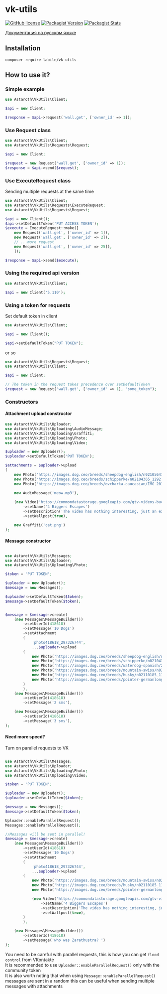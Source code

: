 # vk-utils

[![GitHub license](https://img.shields.io/badge/license-BSD-green.svg)](https://github.com/labi-le/vk-utils/blob/main/LICENSE)
[![Packagist Version](https://img.shields.io/packagist/v/labile/vk-utils.svg)](https://packagist.org/packages/labile/vk-utils)
[![Packagist Stats](https://poser.pugx.org/labile/vk-utils/downloads)](https://packagist.org/packages/labile/vk-utils/stats)

[Документация на русском языке](https://github.com/labi-le/vk-utils/blob/main/README_RU.md)

## Installation

`composer require labile/vk-utils`

## How to use it?

### Simple example

```php
use Astaroth\VkUtils\Client;

$api = new Client;

$response = $api->request('wall.get', ['owner_id' => 1]);
```

### Use Request class

```php
use Astaroth\VkUtils\Client;
use Astaroth\VkUtils\Requests\Request;

$api = new Client;

$request = new Request('wall.get', ['owner_id' => 1]);
$response = $api->send($request);
```

### Use ExecuteRequest class

Sending multiple requests at the same time

```php
use Astaroth\VkUtils\Client;
use Astaroth\VkUtils\Requests\ExecuteRequest;
use Astaroth\VkUtils\Requests\Request;

$api = new Client();
$api->setDefaultToken('PUT ACCESS TOKEN');
$execute = ExecuteRequest::make([
    new Request('wall.get', ['owner_id' => 1]),
    new Request('wall.get', ['owner_id' => 2]),
    // ...more request
    new Request('wall.get', ['owner_id' => 25]),
    ]);

$response = $api->send($execute);
```

### Using the required api version

```php
use Astaroth\VkUtils\Client;

$api = new Client('5.110');
```

### Using a token for requests

Set default token in client

```php
use Astaroth\VkUtils\Client;

$api = new Client();

$api->setDefaultToken("PUT TOKEN");
```

or so

```php
use Astaroth\VkUtils\Requests\Request;
use Astaroth\VkUtils\Client;

$api = new Client;

// The token in the request takes precedence over setDefaultToken
$request = new Request('wall.get', ['owner_id' => 1], "some_token");
```

### Constructors

#### Attachment upload constructor

```php
use Astaroth\VkUtils\Uploader;
use Astaroth\VkUtils\Uploading\AudioMessage;
use Astaroth\VkUtils\Uploading\Graffiti;
use Astaroth\VkUtils\Uploading\Photo;
use Astaroth\VkUtils\Uploading\Video;

$uploader = new Uploader();
$uploader->setDefaultToken('PUT TOKEN');

$attachments = $uploader->upload
(
    new Photo('https://images.dog.ceo/breeds/sheepdog-english/n02105641_8701.jpg'),
    new Photo('https://images.dog.ceo/breeds/schipperke/n02104365_1292.jpg'),
    new Photo('https://images.dog.ceo/breeds/ovcharka-caucasian/IMG_20190528_194200.jpg'),

    new AudioMessage('meow.mp3'),
    
    (new Video('https://commondatastorage.googleapis.com/gtv-videos-bucket/sample/ForBiggerEscapes.mp4'))
        ->setName('4 Biggers Escapes')
        ->setDescription('The video has nothing interesting, just an example')
        ->setWallpost(true),

    new Graffiti('cat.png')
);
```

#### Message constructor

```php

use Astaroth\VkUtils\Messages;
use Astaroth\VkUtils\Uploader;
use Astaroth\VkUtils\Uploading\Photo;

$token = 'PUT TOKEN';

$uploader = new Uploader();
$message = new Messages();

$uploader->setDefaultToken($token);
$message->setDefaultToken($token);


$message = $message->create(
    (new Messages\MessageBuilder())
        ->setUserId(418618)
        ->setMessage('10 Dogs')
        ->setAttachment
        (
            'photo418618_297326744',
            ...$uploader->upload
        (
            new Photo('https://images.dog.ceo/breeds/sheepdog-english/n02105641_8701.jpg'),
            new Photo('https://images.dog.ceo/breeds/schipperke/n02104365_1292.jpg'),
            new Photo('https://images.dog.ceo/breeds/waterdog-spanish/20190208_063211.jpg'),
            new Photo('https://images.dog.ceo/breeds/mountain-swiss/n02107574_2222.jpg'),
            new Photo('https://images.dog.ceo/breeds/husky/n02110185_11783.jpg'),
            new Photo('https://images.dog.ceo/breeds/pointer-germanlonghair/hans3.jpg'),
        )
        ),
    (new Messages\MessageBuilder())
        ->setUserId(418618)
        ->setMessage('2 sms'),

    (new Messages\MessageBuilder())
        ->setUserId(418618)
        ->setMessage('3 sms'),
);
```

#### Need more speed?

Turn on parallel requests to VK

```php

use Astaroth\VkUtils\Messages;
use Astaroth\VkUtils\Uploader;
use Astaroth\VkUtils\Uploading\Photo;
use Astaroth\VkUtils\Uploading\Video;

$token = 'PUT TOKEN';

$uploader = new Uploader();
$uploader->setDefaultToken($token);

$message = new Messages();
$message->setDefaultToken($token);

Uploader::enableParallelRequest();
Messages::enableParallelRequest();

//Messages will be sent in parallel!
$message = $message->create(
    (new Messages\MessageBuilder())
        ->setUserId(418618)
        ->setMessage('10 Dogs')
        ->setAttachment
        (
            'photo418618_297326744',
            ...$uploader->upload
        (
            new Photo('https://images.dog.ceo/breeds/mountain-swiss/n02107574_2222.jpg'),
            new Photo('https://images.dog.ceo/breeds/husky/n02110185_11783.jpg'),
            new Photo('https://images.dog.ceo/breeds/pointer-germanlonghair/hans3.jpg'),

            (new Video('https://commondatastorage.googleapis.com/gtv-videos-bucket/sample/ForBiggerEscapes.mp4'))
                ->setName('4 Biggers Escapes')
                ->setDescription('The video has nothing interesting, just an example')
                ->setWallpost(true),
        )
        ),

    (new Messages\MessageBuilder())
        ->setUserId(418618)
        ->setMessage('who was Zarathustra? ')
);
```

You need to be careful with parallel requests, this is how you can get `flood control` from VKontakte\
It is recommended to use `Uploader::enableParallelRequest()` only with the community token\
It is also worth noting that when using `Message::enableParallelRequest()` messages are sent in a random
this can be useful when sending multiple messages with attachments
